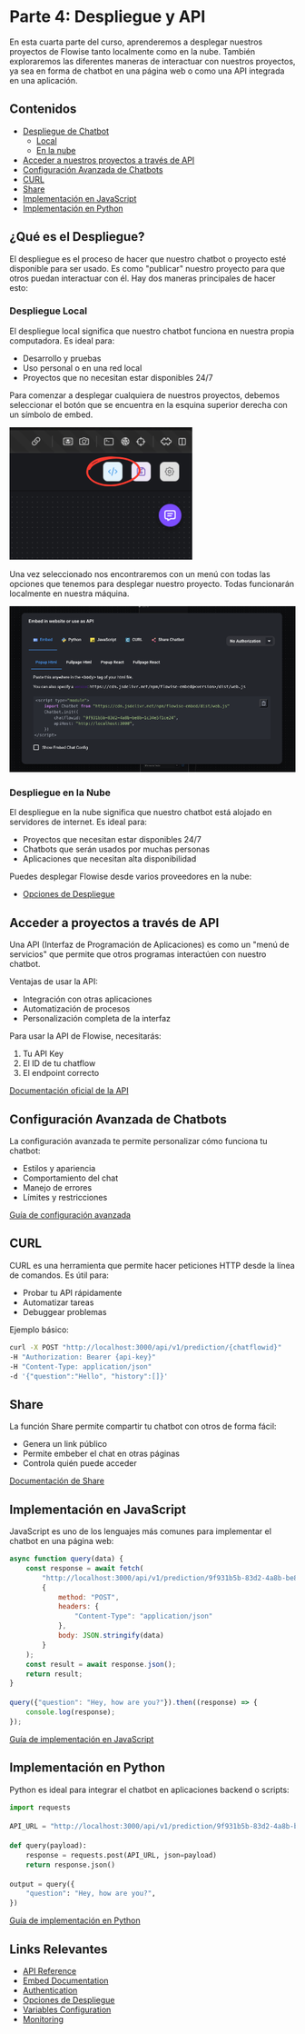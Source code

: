 # Parte 4: Despliegue y API

En esta cuarta parte del curso, aprenderemos a desplegar nuestros proyectos de Flowise tanto localmente como en la nube. También exploraremos las diferentes maneras de interactuar con nuestros proyectos, ya sea en forma de chatbot en una página web o como una API integrada en una aplicación.

## Contenidos

* [Despliegue de Chatbot](parte-4.md#qué-es-el-despliegue)
  * [Local](parte-4.md#despliegue-local)
  * [En la nube](parte-4.md#despliegue-en-la-nube)
* [Acceder a nuestros proyectos a través de API](parte-4.md#acceder-a-nuestros-proyectos-a-través-de-api)
* [Configuración Avanzada de Chatbots](parte-4.md#configuración-avanzada-de-chatbots)
* [CURL](parte-4.md#curl)
* [Share](parte-4.md#share)
* [Implementación en JavaScript](parte-4.md#implementación-en-javascript)
* [Implementación en Python](parte-4.md#implementación-en-python)

## ¿Qué es el Despliegue?

El despliegue es el proceso de hacer que nuestro chatbot o proyecto esté disponible para ser usado. Es como "publicar" nuestro proyecto para que otros puedan interactuar con él. Hay dos maneras principales de hacer esto:

### Despliegue Local

El despliegue local significa que nuestro chatbot funciona en nuestra propia computadora. Es ideal para:

* Desarrollo y pruebas
* Uso personal o en una red local
* Proyectos que no necesitan estar disponibles 24/7

Para comenzar a desplegar cualquiera de nuestros proyectos, debemos seleccionar el botón que se encuentra en la esquina superior derecha con un símbolo de embed.

![Botón Para Desplegar](../.gitbook/assets/Despliegue.png)

Una vez seleccionado nos encontraremos con un menú con todas las opciones que tenemos para desplegar nuestro proyecto. Todas funcionarán localmente en nuestra máquina.

![Opciones de Despliegue](../.gitbook/assets/DespliegueLocal.png)

### Despliegue en la Nube

El despliegue en la nube significa que nuestro chatbot está alojado en servidores de internet. Es ideal para:

* Proyectos que necesitan estar disponibles 24/7
* Chatbots que serán usados por muchas personas
* Aplicaciones que necesitan alta disponibilidad

Puedes desplegar Flowise desde varios proveedores en la nube:

* [Opciones de Despliegue](../documentacion-oficial/configuracion/deployment/)

## Acceder a proyectos a través de API

Una API (Interfaz de Programación de Aplicaciones) es como un "menú de servicios" que permite que otros programas interactúen con nuestro chatbot.

Ventajas de usar la API:

* Integración con otras aplicaciones
* Automatización de procesos
* Personalización completa de la interfaz

Para usar la API de Flowise, necesitarás:

1. Tu API Key
2. El ID de tu chatflow
3. El endpoint correcto

[Documentación oficial de la API](../documentacion-oficial/usar-flowise/api.md)

## Configuración Avanzada de Chatbots

La configuración avanzada te permite personalizar cómo funciona tu chatbot:

* Estilos y apariencia
* Comportamiento del chat
* Manejo de errores
* Límites y restricciones

[Guía de configuración avanzada](../documentacion-oficial/usar-flowise/embed.md)

## CURL

CURL es una herramienta que permite hacer peticiones HTTP desde la línea de comandos. Es útil para:

* Probar tu API rápidamente
* Automatizar tareas
* Debuggear problemas

Ejemplo básico:

```bash
curl -X POST "http://localhost:3000/api/v1/prediction/{chatflowid}" 
-H "Authorization: Bearer {api-key}"
-H "Content-Type: application/json" 
-d '{"question":"Hello", "history":[]}'
```

## Share

La función Share permite compartir tu chatbot con otros de forma fácil:

* Genera un link público
* Permite embeber el chat en otras páginas
* Controla quién puede acceder

[Documentación de Share](../documentacion-oficial/usar-flowise/embed.md#sharing)

## Implementación en JavaScript

JavaScript es uno de los lenguajes más comunes para implementar el chatbot en una página web:

```javascript
async function query(data) {
    const response = await fetch(
        "http://localhost:3000/api/v1/prediction/9f931b5b-83d2-4a8b-be8b-1c34e5f1ce24",
        {
            method: "POST",
            headers: {
                "Content-Type": "application/json"
            },
            body: JSON.stringify(data)
        }
    );
    const result = await response.json();
    return result;
}

query({"question": "Hey, how are you?"}).then((response) => {
    console.log(response);
});
```

[Guía de implementación en JavaScript](../documentacion-oficial/usar-flowise/embed.md#javascript)

## Implementación en Python

Python es ideal para integrar el chatbot en aplicaciones backend o scripts:

```python
import requests

API_URL = "http://localhost:3000/api/v1/prediction/9f931b5b-83d2-4a8b-be8b-1c34e5f1ce24"

def query(payload):
    response = requests.post(API_URL, json=payload)
    return response.json()
    
output = query({
    "question": "Hey, how are you?",
})
```

[Guía de implementación en Python](../documentacion-oficial/usar-flowise/api.md#python)

## Links Relevantes

* [API Reference](../documentacion-oficial/usar-flowise/api.md)
* [Embed Documentation](../documentacion-oficial/usar-flowise/embed.md)
* [Authentication](../documentacion-oficial/configuracion/autorizacion/)
* [Opciones de Despliegue](../documentacion-oficial/configuracion/deployment/)
* [Variables Configuration](../documentacion-oficial/usar-flowise/variables.md)
* [Monitoring](../documentacion-oficial/usar-flowise/monitoring.md)
